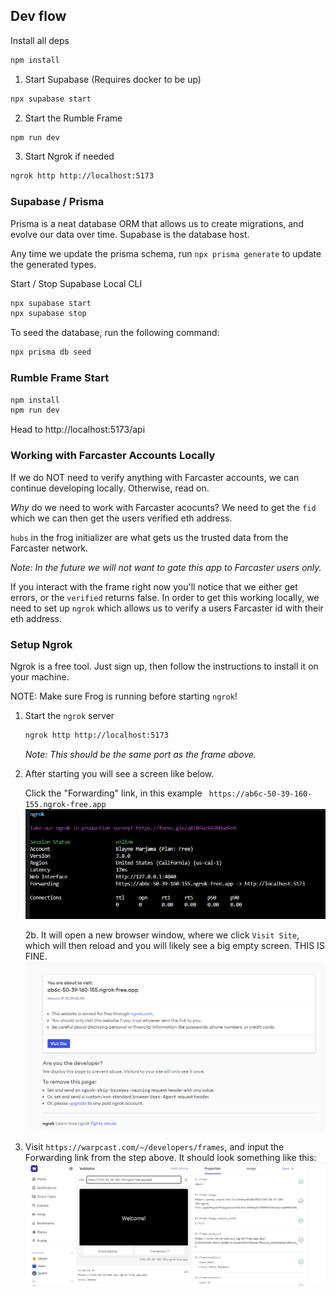 

## Dev flow

Install all deps

```bash
npm install
```

1. Start Supabase (Requires docker to be up)
```bash
npx supabase start
```

2. Start the Rumble Frame
```bash
npm run dev
```

3. Start Ngrok if needed
```bash
ngrok http http://localhost:5173
```

### Supabase / Prisma

Prisma is a neat database ORM that allows us to create migrations, and evolve our data over time.
Supabase is the database host.

Any time we update the prisma schema, run `npx prisma generate` to update the generated types.

Start / Stop Supabase Local CLI

```bash
npx supabase start
npx supabase stop
```

To seed the database, run the following command:
```bash
npx prisma db seed
```


### Rumble Frame Start
```bash
npm install
npm run dev
```

Head to http://localhost:5173/api

### Working with Farcaster Accounts Locally

If we do NOT need to verify anything with Farcaster accounts, we can continue developing locally. Otherwise, read on.

_Why_ do we need to work with Farcaster acocunts? We need to get the `fid` which we can then get the users verified eth address.

`hubs` in the frog initializer are what gets us the trusted data from the Farcaster network.

_Note: In the future we will not want to gate this app to Farcaster users only._

If you interact with the frame right now you'll notice that we either get errors, or the `verified` returns false.
In order to get this working locally, we need to set up `ngrok` which allows us to verify a users Farcaster id with their eth address.

### Setup Ngrok

Ngrok is a free tool. Just sign up, then follow the instructions to install it on your machine.

NOTE: Make sure Frog is running before starting `ngrok`!

1. Start the `ngrok` server

    ```bash
    ngrok http http://localhost:5173
    ```
    _Note: This should be the same port as the frame above._

2. After starting you will see a screen like below. 
    
    Click the "Forwarding" link, in this example ` https://ab6c-50-39-160-155.ngrok-free.app`
    ![Ngrok Example1](docs/images/ngrok1.png)

    2b. It will open a new browser window, where we click `Visit Site`, which will then reload and you will likely see a big empty screen. THIS IS FINE.
    ![Ngrok Example2](docs/images/ngrok2.png)

3. Visit `https://warpcast.com/~/developers/frames`, and input the Forwarding link from the step above. It should look something like this:
    ![Ngrok Example3](docs/images/ngrok3.png)